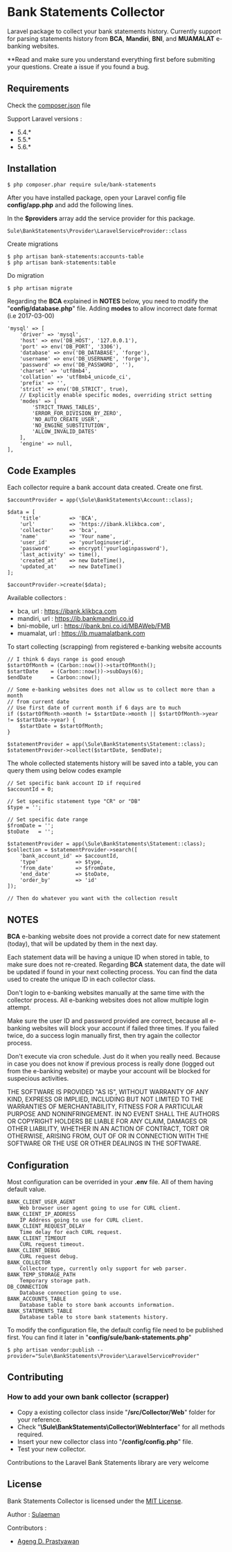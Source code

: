 # Bank Statements Collector
Laravel package to collect your bank statements history. Currently support for parsing statements history from **BCA**, **Mandiri**, **BNI**, and **MUAMALAT** e-banking websites.

**Read and make sure you understand everything first before submiting your questions. Create a issue if you found a bug.

## Requirements
Check the [composer.json](https://github.com/feelinc/laravel-bank-statements/blob/master/composer.json) file

Support Laravel versions :
* 5.4.*
* 5.5.*
* 5.6.*
    
## Installation
    $ php composer.phar require sule/bank-statements

After you have installed package, open your Laravel config file **config/app.php** and add the following lines.

In the **$providers** array add the service provider for this package.

    Sule\BankStatements\Provider\LaravelServiceProvider::class
    
Create migrations

    $ php artisan bank-statements:accounts-table
    $ php artisan bank-statements:table
    
Do migration

    $ php artisan migrate
    
Regarding the **BCA** explained in **NOTES** below, you need to modify the "**config/database.php**" file. Adding **modes** to allow incorrect date format (i.e 2017-03-00)

    'mysql' => [
        'driver' => 'mysql',
        'host' => env('DB_HOST', '127.0.0.1'),
        'port' => env('DB_PORT', '3306'),
        'database' => env('DB_DATABASE', 'forge'),
        'username' => env('DB_USERNAME', 'forge'),
        'password' => env('DB_PASSWORD', ''),
        'charset' => 'utf8mb4',
        'collation' => 'utf8mb4_unicode_ci',
        'prefix' => '',
        'strict' => env('DB_STRICT', true),
        // Explicitly enable specific modes, overriding strict setting
        'modes' => [
            'STRICT_TRANS_TABLES',
            'ERROR_FOR_DIVISION_BY_ZERO',
            'NO_AUTO_CREATE_USER',
            'NO_ENGINE_SUBSTITUTION',
            'ALLOW_INVALID_DATES'
        ],
        'engine' => null,
    ],

## Code Examples

Each collector require a bank account data created. Create one first.

    $accountProvider = app(\Sule\BankStatements\Account::class);
    
    $data = [
        'title'         => 'BCA',
        'url'           => 'https://ibank.klikbca.com',
        'collector'     => 'bca',
        'name'          => 'Your name',
        'user_id'       => 'yourloginuserid',
        'password'      => encrypt('yourloginpassword'),
        'last_activity' => time(),
        'created_at'    => new DateTime(),
        'updated_at'    => new DateTime()
    ];
    
    $accountProvider->create($data);

Available collectors :
- bca, url : https://ibank.klikbca.com
- mandiri, url : https://ib.bankmandiri.co.id
- bni-mobile, url : https://ibank.bni.co.id/MBAWeb/FMB
- muamalat, url : https://ib.muamalatbank.com


To start collecting (scrapping) from registered e-banking website accounts

    // I think 6 days range is good enough
    $startOfMonth = (Carbon::now())->startOfMonth();
    $startDate    = (Carbon::now())->subDays(6);
    $endDate      = Carbon::now();

    // Some e-banking websites does not allow us to collect more than a month
    // from current date
    // Use first date of current month if 6 days are to much
    if ($startOfMonth->month != $startDate->month || $startOfMonth->year != $startDate->year) {
        $startDate = $startOfMonth;
    }

    $statementProvider = app(\Sule\BankStatements\Statement::class);
    $statementProvider->collect($startDate, $endDate);
    
The whole collected statements history will be saved into a table, you can query them using below codes example

    // Set specific bank account ID if required
    $accountId = 0;
    
    // Set specific statement type "CR" or "DB"
    $type = '';
    
    // Set specific date range
    $fromDate = '';
    $toDate   = '';
    
    $statementProvider = app(\Sule\BankStatements\Statement::class);
    $collection = $statementProvider->search([
        'bank_account_id' => $accountId, 
        'type'            => $type, 
        'from_date'       => $fromDate, 
        'end_date'        => $toDate, 
        'order_by'        => 'id'
    ]);
    
    // Then do whatever you want with the collection result

## NOTES

**BCA** e-banking website does not provide a correct date for new statement (today), that will be updated by them in the next day.

Each statement data will be having a unique ID when stored in table, to make sure does not re-created. Regarding **BCA** statement data, the date will be updated if found in your next collecting process. You can find the data used to create the unique ID in each collector class.

Don't login to e-banking websites manually at the same time with the collector process. All e-banking websites does not allow multiple login attempt.

Make sure the user ID and password provided are correct, because all e-banking websites will block your account if failed three times. If you failed twice, do a success login manually first, then try again the collector process.

Don't execute via cron schedule. Just do it when you really need. Because in case you does not know if previous process is really done (logged out from the e-banking website) or maybe your account will be blocked for suspecious activities.

THE SOFTWARE IS PROVIDED "AS IS", WITHOUT WARRANTY OF ANY KIND, EXPRESS OR IMPLIED, INCLUDING BUT NOT LIMITED TO THE WARRANTIES OF MERCHANTABILITY, FITNESS FOR A PARTICULAR PURPOSE AND NONINFRINGEMENT. IN NO EVENT SHALL THE AUTHORS OR COPYRIGHT HOLDERS BE LIABLE FOR ANY CLAIM, DAMAGES OR OTHER LIABILITY, WHETHER IN AN ACTION OF CONTRACT, TORT OR OTHERWISE, ARISING FROM, OUT OF OR IN CONNECTION WITH THE SOFTWARE OR THE USE OR OTHER DEALINGS IN THE SOFTWARE.

## Configuration
Most configuration can be overrided in your **.env** file. All of them having default value.

    BANK_CLIENT_USER_AGENT
        Web browser user agent going to use for CURL client.
    BANK_CLIENT_IP_ADDRESS
        IP Address going to use for CURL client.
    BANK_CLIENT_REQUEST_DELAY
        Time delay for each CURL request.
    BANK_CLIENT_TIMEOUT
        CURL request timeout.
    BANK_CLIENT_DEBUG
        CURL request debug.
    BANK_COLLECTOR
        Collector type, currently only support for web parser.
    BANK_TEMP_STORAGE_PATH
        Temporary storage path.
    DB_CONNECTION
        Database connection going to use.
    BANK_ACCOUNTS_TABLE
        Database table to store bank accounts information.
    BANK_STATEMENTS_TABLE
        Database table to store bank statements history.
        
To modify the configuration file, the default config file need to be published first. You can find it later in "**config/sule/bank-statements.php**"

    $ php artisan vendor:publish --provider="Sule\BankStatements\Provider\LaravelServiceProvider"

## Contributing
### How to add your own bank collector (scrapper)
- Copy a existing collector class inside "**/src/Collector/Web**" folder for your reference.
- Check "**\Sule\BankStatements\Collector\WebInterface**" for all methods required.
- Insert your new collector class into "**/config/config.php**" file.
- Test your new collector.

Contributions to the Laravel Bank Statements library are very welcome

## License

Bank Statements Collector is licensed under the [MIT License](http://opensource.org/licenses/MIT).

Author : [Sulaeman](https://www.sulaeman.com/)

Contributors :
 - [Ageng D. Prastyawan](https://github.com/agengdp)